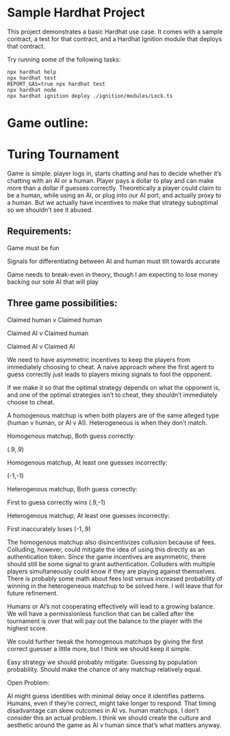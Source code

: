 # Sample Hardhat Project

This project demonstrates a basic Hardhat use case. It comes with a sample contract, a test for that contract, and a Hardhat Ignition module that deploys that contract.

Try running some of the following tasks:

```shell
npx hardhat help
npx hardhat test
REPORT_GAS=true npx hardhat test
npx hardhat node
npx hardhat ignition deploy ./ignition/modules/Lock.ts
```


# Game outline:
# Turing Tournament

Game is simple: player logs in, starts chatting and has to decide whether it’s chatting with an AI or a human. Player pays a dollar to play and can make more than a dollar if guesses correctly. Theoretically a player could claim to be a human, while using an AI, or plug into our AI port, and actually proxy to a human. But we actually have incentives to make that strategy suboptimal so we shouldn’t see it abused.

## Requirements:
Game must be fun

Signals for differentiating between AI and human must tilt towards accurate

Game needs to break-even in theory, though I am expecting to lose money backing our sole AI that will play

## Three game possibilities:
Claimed human v Claimed human

Claimed AI v Claimed human

Claimed AI v Claimed AI 

We need to have asymmetric incentives to keep the players from immediately choosing to cheat. A naive approach where the first agent to guess correctly just leads to players mixing signals to fool the opponent.

If we make it so that the optimal strategy depends on what the opponent is, and one of the optimal strategies isn’t to cheat, they shouldn’t immediately choose to cheat.

A homogenous matchup is when both players are of the same alleged type (human v human, or AI v AI). Heterogeneous is when they don’t match.



Homogenous matchup, Both guess correctly:

(.9,.9)

Homogenous matchup, At least one guesses incorrectly:

(-1,-1)

Heterogenous matchup, Both guess correctly:

First to guess correctly wins (.9,-1) 

Heterogenous matchup, At least one guesses incorrectly:

First inaccurately loses 
(-1,.9)


The homogenous matchup also disincentivizes collusion because of fees. Colluding, however, could mitigate the idea of using this directly as an authentication token. Since the game incentives are asymmetric, there should still be some signal to grant authentication. Colluders with multiple players simultaneously could know if they are playing against themselves. There is probably some math about fees lost versus increased probability of winning in the heterogeneous matchup to be solved here. I will leave that for future refinement. 

Humans or AI’s not cooperating effectively will lead to a growing balance. We will have a permissionless function that can be called after the tournament is over that will pay out the balance to the player with the highest score. 

We could further tweak the homogenous matchups by giving the first correct guesser a little more, but I think we should keep it simple.

Easy strategy we should probably mitigate: Guessing by population probability. Should make the chance of any matchup relatively equal.

Open Problem:

AI might guess identities with minimal delay once it identifies patterns. Humans, even if they’re correct, might take longer to respond. That timing disadvantage can skew outcomes in AI vs. human matchups. I don’t consider this an actual problem. I think we should create the culture and aesthetic around the game as AI v human since that’s what matters anyway.


